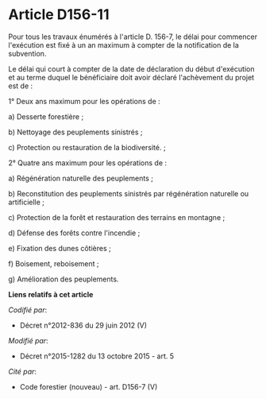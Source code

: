 # Article D156-11

Pour tous les travaux énumérés à l'article D. 156-7, le délai pour commencer l'exécution est fixé à un an maximum à compter
de la notification de la subvention.

Le délai qui court à compter de la date de déclaration du début d'exécution et au terme duquel le bénéficiaire doit avoir
déclaré l'achèvement du projet est de :

1° Deux ans maximum pour les opérations de :

a) Desserte forestière ;

b) Nettoyage des peuplements sinistrés ;

c) Protection ou restauration de la biodiversité. ;

2° Quatre ans maximum pour les opérations de :

a) Régénération naturelle des peuplements ;

b) Reconstitution des peuplements sinistrés par régénération naturelle ou artificielle ;

c) Protection de la forêt et restauration des terrains en montagne ;

d) Défense des forêts contre l'incendie ;

e) Fixation des dunes côtières ;

f) Boisement, reboisement ;

g) Amélioration des peuplements.

**Liens relatifs à cet article**

_Codifié par_:

  - Décret n°2012-836 du 29 juin 2012 (V)

_Modifié par_:

  - Décret n°2015-1282 du 13 octobre 2015 - art. 5

_Cité par_:

  - Code forestier (nouveau) - art. D156-7 (V)
